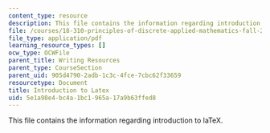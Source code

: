 ```yaml
---
content_type: resource
description: This file contains the information regarding introduction to laTeX.
file: /courses/18-310-principles-of-discrete-applied-mathematics-fall-2013/5e1a98e4bc4a1bc1965a17a9b63ffed8_MIT18_310F13_intro.pdf
file_type: application/pdf
learning_resource_types: []
ocw_type: OCWFile
parent_title: Writing Resources
parent_type: CourseSection
parent_uid: 905d4790-2adb-1c3c-4fce-7cbc62f33659
resourcetype: Document
title: Introduction to Latex
uid: 5e1a98e4-bc4a-1bc1-965a-17a9b63ffed8
---
```

This file contains the information regarding introduction to laTeX.

